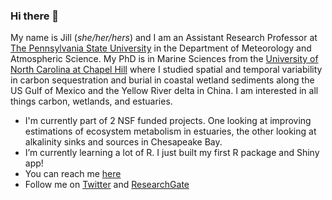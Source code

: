 ### Hi there 👋

My name is Jill (*she/her/hers*) and I am an Assistant Research Professor at [The Pennsylvania State University](met.psu.edu) in the Department of Meteorology and Atmospheric Science. My PhD is in Marine Sciences from the [University of North Carolina at Chapel Hill](marine.unc.edu) where I studied spatial and temporal variability in carbon sequestration and burial in coastal wetland sediments along the US Gulf of Mexico and the Yellow River delta in China. I am interested in all things carbon, wetlands, and estuaries. 

- I'm currently part of 2 NSF funded projects. One looking at improving estimations of ecosystem metabolism in estuaries, the other looking at alkalinity sinks and sources in Chesapeake Bay.  
- I’m currently learning a lot of R. I just built my first R package and Shiny app!  
- You can reach me [here](mailto:jva5648@psu.edu) 
- Follow me on [Twitter](twitter.com/JillbertPhD) and [ResearchGate](www.researchgate.net/profile/Jill-Arriola)

<!--
**jmarriola/jmarriola** is a ✨ _special_ ✨ repository because its `README.md` (this file) appears on your GitHub profile.

Here are some ideas to get you started:

- 🔭 I’m currently working on ...
- 🌱 I’m currently learning ...
- 👯 I’m looking to collaborate on ...
- 🤔 I’m looking for help with ...
- 💬 Ask me about ...
- 📫 How to reach me: ...
- 😄 Pronouns: ...
- ⚡ Fun fact: ...
-->
